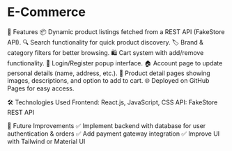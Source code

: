 # E-Commerce
🚀 Features
📦 Dynamic product listings fetched from a REST API (FakeStore API).
🔍 Search functionality for quick product discovery.
🏷️ Brand & category filters for better browsing.
🛍️ Cart system with add/remove functionality.
👤 Login/Register popup interface.
🏠 Account page to update personal details (name, address, etc.).
📄 Product detail pages showing images, descriptions, and option to add to cart.
🌐 Deployed on GitHub Pages for easy access.

🛠️ Technologies Used
Frontend: React.js, JavaScript, CSS
API: FakeStore REST API

📌 Future Improvements
✅ Implement backend with database for user authentication & orders
✅ Add payment gateway integration
✅ Improve UI with Tailwind or Material UI
